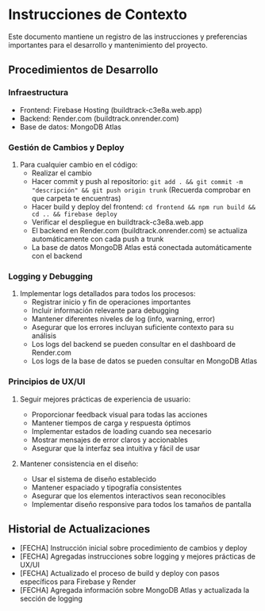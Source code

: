 # Instrucciones de Contexto

Este documento mantiene un registro de las instrucciones y preferencias importantes para el desarrollo y mantenimiento del proyecto.

## Procedimientos de Desarrollo

### Infraestructura
- Frontend: Firebase Hosting (buildtrack-c3e8a.web.app)
- Backend: Render.com (buildtrack.onrender.com)
- Base de datos: MongoDB Atlas

### Gestión de Cambios y Deploy
1. Para cualquier cambio en el código:
   - Realizar el cambio
   - Hacer commit y push al repositorio: `git add . && git commit -m "descripción" && git push origin trunk` (Recuerda comprobar en que carpeta te encuentras)
   - Hacer build y deploy del frontend: `cd frontend && npm run build && cd .. && firebase deploy`
   - Verificar el despliegue en buildtrack-c3e8a.web.app
   - El backend en Render.com (buildtrack.onrender.com) se actualiza automáticamente con cada push a trunk
   - La base de datos MongoDB Atlas está conectada automáticamente con el backend

### Logging y Debugging
1. Implementar logs detallados para todos los procesos:
   - Registrar inicio y fin de operaciones importantes
   - Incluir información relevante para debugging
   - Mantener diferentes niveles de log (info, warning, error)
   - Asegurar que los errores incluyan suficiente contexto para su análisis
   - Los logs del backend se pueden consultar en el dashboard de Render.com
   - Los logs de la base de datos se pueden consultar en MongoDB Atlas

### Principios de UX/UI
1. Seguir mejores prácticas de experiencia de usuario:
   - Proporcionar feedback visual para todas las acciones
   - Mantener tiempos de carga y respuesta óptimos
   - Implementar estados de loading cuando sea necesario
   - Mostrar mensajes de error claros y accionables
   - Asegurar que la interfaz sea intuitiva y fácil de usar

2. Mantener consistencia en el diseño:
   - Usar el sistema de diseño establecido
   - Mantener espaciado y tipografía consistentes
   - Asegurar que los elementos interactivos sean reconocibles
   - Implementar diseño responsive para todos los tamaños de pantalla

## Historial de Actualizaciones
- [FECHA] Instrucción inicial sobre procedimiento de cambios y deploy
- [FECHA] Agregadas instrucciones sobre logging y mejores prácticas de UX/UI
- [FECHA] Actualizado el proceso de build y deploy con pasos específicos para Firebase y Render
- [FECHA] Agregada información sobre MongoDB Atlas y actualizada la sección de logging 
